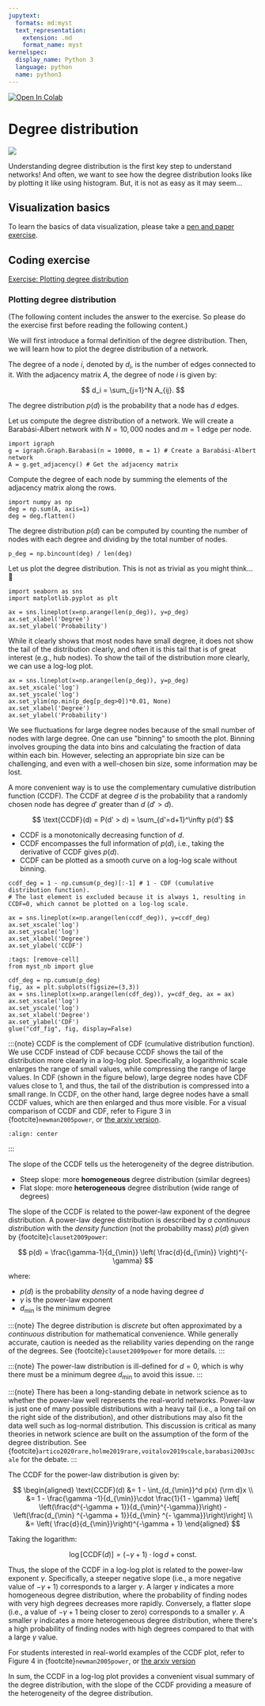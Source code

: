 ```yaml
---
jupytext:
  formats: md:myst
  text_representation:
    extension: .md
    format_name: myst
kernelspec:
  display_name: Python 3
  language: python
  name: python3
---
```


<a target="_blank" href="https://colab.research.google.com/github/skojaku/adv-net-sci/blob/main/notebooks/exercise-m04-friendship-paradox.ipynb">
  <img src="https://colab.research.google.com/assets/colab-badge.svg" alt="Open In Colab"/>
</a>

# Degree distribution

![](https://barabasi.com/img/6/159.png)

Understanding degree distribution is the first key step to understand networks! And often, we want to see how the degree distribution looks like by plotting it like using histogram. But, it is not as easy as it may seem...

## Visualization basics

To learn the basics of data visualization, please take a [pen and paper exercise](pen-and-paper-friendship-paradox/main.pdf).

## Coding exercise

[Exercise: Plotting degree distribution](https://github.com/skojaku/adv-net-sci/blob/main/notebooks/exercise-m04-friendship-paradox.ipynb)



### Plotting degree distribution

(The following content includes the answer to the exercise. So please do the exercise first before reading the following content.)

We will first introduce a formal definition of the degree distribution. Then, we will learn how to plot the degree distribution of a network.

The degree of a node $i$, denoted by $d_i$, is the number of edges connected to it. With the adjacency matrix $A$, the degree of node $i$ is given by:

$$
d_i = \sum_{j=1}^N A_{ij}.
$$

The degree distribution $p(d)$ is the probability that a node has $d$ edges.

Let us compute the degree distribution of a network. We will create a Barabási-Albert network with $N=10,000$ nodes and $m=1$ edge per node.

```{code-cell} ipython3
import igraph
g = igraph.Graph.Barabasi(n = 10000, m = 1) # Create a Barabási-Albert network
A = g.get_adjacency() # Get the adjacency matrix
```

Compute the degree of each node by summing the elements of the adjacency matrix along the rows.

```{code-cell} ipython3
import numpy as np
deg = np.sum(A, axis=1)
deg = deg.flatten()
```

The degree distribution $p(d)$ can be computed by counting the number of nodes with each degree and dividing by the total number of nodes.

```{code-cell} ipython3
p_deg = np.bincount(deg) / len(deg)
```

Let us plot the degree distribution. This is not as trivial as you might think... 🤔

```{code-cell} ipython3
import seaborn as sns
import matplotlib.pyplot as plt

ax = sns.lineplot(x=np.arange(len(p_deg)), y=p_deg)
ax.set_xlabel('Degree')
ax.set_ylabel('Probability')
```

While it clearly shows that most nodes have small degree, it does not show the tail of the distribution clearly, and often it is this tail that is of great interest (e.g., hub nodes). To show the tail of the distribution more clearly, we can use a log-log plot.

```{code-cell} ipython3
ax = sns.lineplot(x=np.arange(len(p_deg)), y=p_deg)
ax.set_xscale('log')
ax.set_yscale('log')
ax.set_ylim(np.min(p_deg[p_deg>0])*0.01, None)
ax.set_xlabel('Degree')
ax.set_ylabel('Probability')
```

We see fluctuations for large degree nodes because of the small number of nodes with large degree.
One can use "binning" to smooth the plot. Binning involves grouping the data into bins and calculating the fraction of data within each bin. However, selecting an appropriate bin size can be challenging, and even with a well-chosen bin size, some information may be lost.

A more convenient way is to use the complementary cumulative distribution function (CCDF).
The CCDF at degree $d$ is the probability that a randomly chosen node has degree $d'$ greater than $d$ ($d' > d$).

$$
\text{CCDF}(d) = P(d' > d) = \sum_{d'=d+1}^\infty p(d')
$$

- CCDF is a monotonically decreasing function of $d$.
- CCDF encompasses the full information of $p(d)$, i.e., taking the derivative of CCDF gives $p(d)$.
- CCDF can be plotted as a smooth curve on a log-log scale without binning.

```{code-cell} ipython3
ccdf_deg = 1 - np.cumsum(p_deg)[:-1] # 1 - CDF (cumulative distribution function).
# The last element is excluded because it is always 1, resulting in CCDF=0, which cannot be plotted on a log-log scale.

ax = sns.lineplot(x=np.arange(len(ccdf_deg)), y=ccdf_deg)
ax.set_xscale('log')
ax.set_yscale('log')
ax.set_xlabel('Degree')
ax.set_ylabel('CCDF')
```

```{code-cell} ipython3
:tags: [remove-cell]
from myst_nb import glue

cdf_deg = np.cumsum(p_deg)
fig, ax = plt.subplots(figsize=(3,3))
ax = sns.lineplot(x=np.arange(len(cdf_deg)), y=cdf_deg, ax = ax)
ax.set_xscale('log')
ax.set_yscale('log')
ax.set_xlabel('Degree')
ax.set_ylabel('CDF')
glue("cdf_fig", fig, display=False)
```
:::{note}
CCDF is the complement of CDF (cumulative distribution function). We use CCDF instead of CDF because CCDF shows the tail of the distribution more clearly in a log-log plot.
Specifically, a logarithmic scale enlarges the range of small values, while compressing the range of large values.
In CDF (shown in the figure below), large degree nodes have CDF values close to 1, and thus, the tail of the distribution is compressed into a small range.
In CCDF, on the other hand, large degree nodes have a small CCDF values, which are then enlarged and thus more visible.
For a visual comparison of CCDF and CDF, refer to Figure 3 in {footcite}`newman2005power`, or [the arxiv version](https://arxiv.org/pdf/cond-mat/0412004).
```{glue} cdf_fig
:align: center
```
:::

The slope of the CCDF tells us the heterogeneity of the degree distribution.
- Steep slope: more **homogeneous** degree distribution (similar degrees)
- Flat slope: more **heterogeneous** degree distribution (wide range of degrees)


The slope of the CCDF is related to the power-law exponent of the degree distribution.
A power-law degree distribution is described by *a continuous distribution* with the *density function* (not the probability mass) $p(d)$ given by {footcite}`clauset2009power`:

$$
p(d) = \frac{\gamma-1}{d_{\min}} \left( \frac{d}{d_{\min}} \right)^{-\gamma}
$$

where:
- $p(d)$ is the probability *density* of a node having degree $d$
- $\gamma$ is the power-law exponent
- $d_{\min}$ is the minimum degree


:::{note}
The degree distribution is *discrete* but often approximated by a *continuous* distribution for mathematical convenience. While generally accurate, caution is needed as the reliability varies depending on the range of the degrees. See {footcite}`clauset2009power` for more details.
:::

:::{note}
The power-law distribution is ill-defined for $d=0$, which is why there must be a minimum degree $d_{\min}$ to avoid this issue.
:::

:::{note}
There has been a long-standing debate in network science as to whether the power-law well represents the real-world networks. Power-law is just one of many possible distributions with a heavy tail (i.e., a long tail on the right side of the distribution), and other distributions may also fit the data well such as log-normal distribution.
This discussion is critical as many theories in network science are built on the assumption of the form of the degree distribution. See {footcite}`artico2020rare,holme2019rare,voitalov2019scale,barabasi2003scale` for the debate.
:::

The CCDF for the power-law distribution is given by:

$$
\begin{aligned}
\text{CCDF}(d) &= 1 - \int_{d_{\min}}^d p(x) {\rm d}x \\
  &= 1 - \frac{\gamma -1}{d_{\min}}\cdot \frac{1}{1 - \gamma} \left[
\left(\frac{d^{-\gamma + 1}}{d_{\min}^{-\gamma}}\right) - \left(\frac{d_{\min} ^{-\gamma + 1}}{d_{\min} ^{-
\gamma}}\right)\right] \\
&= \left( \frac{d}{d_{\min}}\right)^{-\gamma + 1}
\end{aligned}
$$

Taking the logarithm:

$$
\log \left[ \text{CCDF}(d) \right] = (-\gamma + 1) \cdot \log d + \text{const.}
$$

Thus, the slope of the CCDF in a log-log plot is related to the power-law exponent $\gamma$.
Specifically, a steeper negative slope (i.e., a more negative value of $-\gamma + 1$) corresponds to a larger $\gamma$.
A larger $\gamma$ indicates a more homogeneous degree distribution, where the probability of finding nodes with very high degrees decreases more rapidly.
Conversely, a flatter slope (i.e., a value of $-\gamma + 1$ being closer to zero) corresponds to a smaller $\gamma$.
A smaller $\gamma$ indicates a more heterogeneous degree distribution, where there's a high probability of finding nodes with high degrees compared to that with a large $\gamma$ value.

For students interested in real-world examples of the CCDF plot, refer to Figure 4 in {footcite}`newman2005power`, or [the arxiv version](https://arxiv.org/pdf/cond-mat/0412004)

In sum, the CCDF in a log-log plot provides a convenient visual summary of the degree distribution, with the slope of the CCDF providing a measure of the heterogeneity of the degree distribution.

```{footbibliography}
```